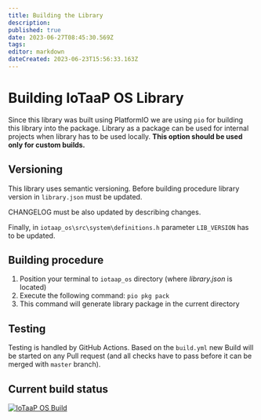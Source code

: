 ```yaml
---
title: Building the Library
description: 
published: true
date: 2023-06-27T08:45:30.569Z
tags: 
editor: markdown
dateCreated: 2023-06-23T15:56:33.163Z
---
```


# Building IoTaaP OS Library
Since this library was built using PlatformIO we are using `pio` for building this library into the package. Library 
as a package can be used for internal projects when library has to be used locally. **This option should be used only
for custom builds.**

## Versioning
This library uses semantic versioning. Before building procedure library version in `library.json` must be updated. 

CHANGELOG must be also updated by describing changes. 

Finally, in `iotaap_os\src\system\definitions.h` parameter `LIB_VERSION` has to be updated.

## Building procedure
1. Position your terminal to `iotaap_os` directory (where *library.json* is located)
2. Execute the following command: `pio pkg pack`
3. This command will generate library package in the current directory

## Testing
Testing is handled by GitHub Actions. Based on the `build.yml` new Build will be started on any Pull request (and all checks have to pass before it can be merged with `master` branch).

## Current build status
[![IoTaaP OS Build](https://github.com/iotaap/iotaap-os/actions/workflows/build.yml/badge.svg?branch=master)](https://github.com/iotaap/iotaap-os/actions/workflows/build.yml)
